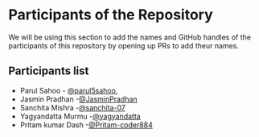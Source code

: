 # Participants of the Repository

We will be using this section to add the names and GitHub handles of the participants of this repository by opening up PRs to add theur names.

## Participants list

- Parul Sahoo - [@parul5sahoo](https://github.com/parul5sahoo),
- Jasmin Pradhan -[@JasminPradhan](https://github.com/JasminPradhan)
- Sanchita Mishra -[@sanchita-07](https://github.com/sanchita-07)
- Yagyandatta Murmu -[@yagyandatta](https://github.com/yagyandatta)
- Pritam kumar Dash -[@Pritam-coder884](https://github.com/Pritam-coder884)


